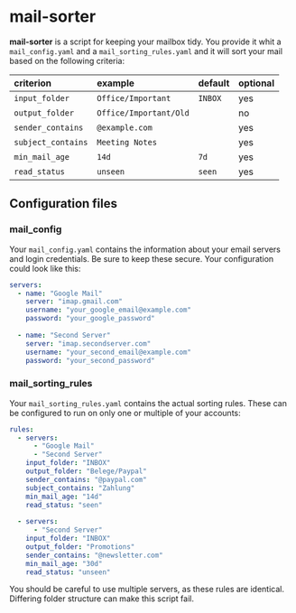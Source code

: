 # mail-sorter
**mail-sorter** is a script for keeping your mailbox tidy. You provide it whit a `mail_config.yaml` and a `mail_sorting_rules.yaml` and it will sort your mail based on the following criteria:

| criterion          | example                | default | optional |
| :----------------- | :--------------------- | :------ | :------- |
| `input_folder`     | `Office/Important`     | `INBOX` | yes      |
| `output_folder`    | `Office/Important/Old` |         | no       |
| `sender_contains`  | `@example.com`         |         | yes      |
| `subject_contains` | `Meeting Notes`        |         | yes      |
| `min_mail_age`     | `14d`                  | `7d`    | yes      |
| `read_status`      | `unseen`               | `seen`  | yes      |

## Configuration files
### mail_config
Your `mail_config.yaml` contains the information about your email servers and login credentials. Be sure to keep these secure. Your configuration could look like this:

```yaml
servers:
  - name: "Google Mail"
    server: "imap.gmail.com"
    username: "your_google_email@example.com"
    password: "your_google_password"
  
  - name: "Second Server"
    server: "imap.secondserver.com"
    username: "your_second_email@example.com"
    password: "your_second_password"
```

### mail_sorting_rules
Your `mail_sorting_rules.yaml` contains the actual sorting rules. These can be configured to run on only one or multiple of your accounts:

```yaml
rules:
  - servers:
      - "Google Mail"
      - "Second Server"
    input_folder: "INBOX"
    output_folder: "Belege/Paypal"
    sender_contains: "@paypal.com"
    subject_contains: "Zahlung"
    min_mail_age: "14d"
    read_status: "seen"
  
  - servers:
      - "Second Server"
    input_folder: "INBOX"
    output_folder: "Promotions"
    sender_contains: "@newsletter.com"
    min_mail_age: "30d"
    read_status: "unseen"
```
You should be careful to use multiple servers, as these rules are identical. Differing folder structure can make this script fail.